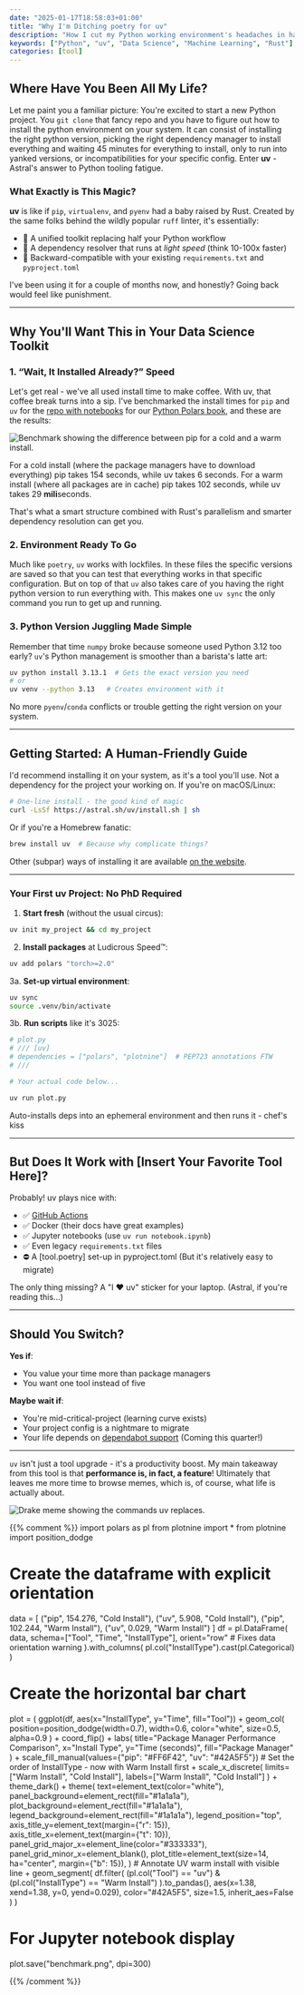 ```yaml
---
date: "2025-01-17T18:58:03+01:00"
title: "Why I'm Ditching poetry for uv"
description: "How I cut my Python working environment's headaches in half with Astral's uv - a Rust-powered Swiss Army knife for Python workflows."
keywords: ["Python", "uv", "Data Science", "Machine Learning", "Rust"]
categories: [tool]
---
```


## Where Have You Been All My Life?

Let me paint you a familiar picture: You're excited to start a new Python project.
You `git clone` that fancy repo and you have to figure out how to install the python environment on your system. 
It can consist of installing the right python version, picking the right dependency manager to install everything and waiting 45 minutes for everything to install, only to run into yanked versions, or incompatibilities for your specific config.
Enter **uv** - Astral's answer to Python tooling fatigue.

### What Exactly is This Magic?
**uv** is like if `pip`, `virtualenv`, and `pyenv` had a baby raised by Rust. 
Created by the same folks behind the wildly popular `ruff` linter, it's essentially:
- 🧩 A unified toolkit replacing half your Python workflow
- 🚀 A dependency resolver that runs at *light speed* (think 10-100x faster)
- 🔄 Backward-compatible with your existing `requirements.txt` and `pyproject.toml`

I've been using it for a couple of months now, and honestly? 
Going back would feel like punishment.

---

## Why You'll Want This in Your Data Science Toolkit

### 1. “Wait, It Installed Already?” Speed
Let's get real - we've all used install time to make coffee. With uv, that coffee break turns into a sip. I've benchmarked the install times for `pip` and `uv` for the [repo with notebooks](https://github.com/jeroenjanssens/python-polars-the-definitive-guide) for our [Python Polars book](polarsguide.com), and these are the results:

![Benchmark showing the difference between pip for a cold and a warm install.](/images/benchmark.png "Benchmark")

For a cold install (where the package managers have to download everything) pip takes 154 seconds, while uv takes 6 seconds.
For a warm install (where all packages are in cache) pip takes 102 seconds, while uv takes 29 **mili**seconds.

That's what a smart structure combined with Rust's parallelism and smarter dependency resolution can get you.

### 2. Environment Ready To Go
Much like `poetry`, `uv` works with lockfiles.
In these files the specific versions are saved so that you can test that everything works in that specific configuration.
But on top of that `uv` also takes care of you having the right python version to run everything with. 
This makes one `uv sync` the only command you run to get up and running.

### 3. Python Version Juggling Made Simple
Remember that time `numpy` broke because someone used Python 3.12 too early? `uv`'s Python management is smoother than a barista's latte art:

```bash
uv python install 3.13.1  # Gets the exact version you need
# or
uv venv --python 3.13   # Creates environment with it
```

No more `pyenv`/`conda` conflicts or trouble getting the right version on your system.

---

## Getting Started: A Human-Friendly Guide

I'd recommend installing it on your system, as it's a tool you'll use. Not a dependency for the project your working on.
If you're on macOS/Linux:

```bash
# One-line install - the good kind of magic
curl -LsSf https://astral.sh/uv/install.sh | sh
```

Or if you're a Homebrew fanatic:

```bash
brew install uv  # Because why complicate things?
```

Other (subpar) ways of installing it are available [on the website](https://docs.astral.sh/uv/getting-started/installation/).

---

### Your First uv Project: No PhD Required
1. **Start fresh** (without the usual circus):
```bash
uv init my_project && cd my_project
```

2. **Install packages** at Ludicrous Speed™:
```bash
uv add polars "torch>=2.0"
```

3a. **Set-up virtual environment**:
```bash
uv sync
source .venv/bin/activate
```

3b. **Run scripts** like it's 3025:
```python
# plot.py
# /// [uv]
# dependencies = ["polars", "plotnine"]  # PEP723 annotations FTW
# ///

# Your actual code below...
```

```bash
uv run plot.py
```
Auto-installs deps into an ephemeral environment and then runs it - chef's kiss

---

## But Does It Work with [Insert Your Favorite Tool Here]?
Probably! uv plays nice with:
- ✅ [GitHub Actions](https://docs.astral.sh/uv/guides/integration/github/)
- ✅ Docker (their docs have great examples)
- ✅ Jupyter notebooks (use `uv run notebook.ipynb`)
- ✅ Even legacy `requirements.txt` files
- ⛔️ A [tool.poetry] set-up in pyproject.toml (But it's relatively easy to migrate)

The only thing missing? A "I ❤️ uv" sticker for your laptop. (Astral, if you're reading this...)

---

## Should You Switch?

**Yes if**:
- You value your time more than package managers
- You want one tool instead of five

**Maybe wait if**:
- You're mid-critical-project (learning curve exists)
- Your project config is a nightmare to migrate
- Your life depends on [dependabot support](https://github.com/dependabot/dependabot-core/issues/10478) (Coming this quarter!)

---

`uv` isn't just a tool upgrade - it's a productivity boost. 
My main takeaway from this tool is that **performance is, in fact, a feature**!
Ultimately that leaves me more time to browse memes, which is, of course, what life is actually about.

![Drake meme showing the commands uv replaces.](/images/uv-meme.jpg "uv meme")


{{% comment %}}
import polars as pl
from plotnine import *
from plotnine import position_dodge

# Create the dataframe with explicit orientation
data = [
    ("pip", 154.276, "Cold Install"),
    ("uv", 5.908, "Cold Install"),
    ("pip", 102.244, "Warm Install"),
    ("uv", 0.029, "Warm Install")
]
df = pl.DataFrame(
    data,
    schema=["Tool", "Time", "InstallType"],
    orient="row"  # Fixes data orientation warning
).with_columns(
    pl.col("InstallType").cast(pl.Categorical)
)

# Create the horizontal bar chart
plot = (
    ggplot(df, aes(x="InstallType", y="Time", fill="Tool"))
    + geom_col(
        position=position_dodge(width=0.7),
        width=0.6,
        color="white",
        size=0.5,
        alpha=0.9
    )
    + coord_flip()
    + labs(
        title="Package Manager Performance Comparison",
        x="Install Type",
        y="Time (seconds)",
        fill="Package Manager"
    )
    + scale_fill_manual(values={"pip": "#FF6F42", "uv": "#42A5F5"})
    # Set the order of InstallType - now with Warm Install first
    + scale_x_discrete(
        limits=["Warm Install", "Cold Install"],
        labels=["Warm Install", "Cold Install"]
    )
    + theme_dark()
    + theme(
        text=element_text(color="white"),
        panel_background=element_rect(fill="#1a1a1a"),
        plot_background=element_rect(fill="#1a1a1a"),
        legend_background=element_rect(fill="#1a1a1a"),
        legend_position="top",
        axis_title_y=element_text(margin={"r": 15}),
        axis_title_x=element_text(margin={"t": 10}),
        panel_grid_major_x=element_line(color="#333333"),
        panel_grid_minor_x=element_blank(),
        plot_title=element_text(size=14, ha="center", margin={"b": 15}),
    )
    # Annotate UV warm install with visible line
    + geom_segment(
        df.filter(
            (pl.col("Tool") == "uv") & (pl.col("InstallType") == "Warm Install")
        ).to_pandas(),
        aes(x=1.38, xend=1.38, y=0, yend=0.029),
        color="#42A5F5",
        size=1.5,
        inherit_aes=False
    )
)

# For Jupyter notebook display
plot.save("benchmark.png", dpi=300)

{{% /comment %}}
